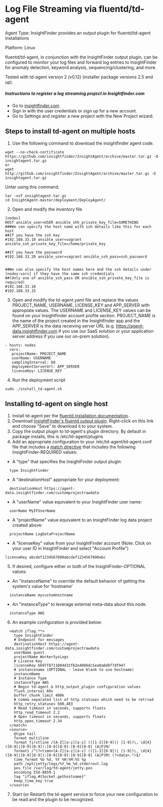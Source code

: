 # Log File Streaming via fluentd/td-agent
Agent Type: InsightFinder provides an output plugin for fluentd/td-agent installations

Platform: Linux

fluentd/td-agent, in conjunction with the InsightFinder output plugin, can be configured to monitor your log files and forward log entries to InsightFinder for anomaly detection, keyword analysis, sequencing/clustering, and more.

Tested with td-agent version 2 (v0.12) (installer package versions 2.5 and up).

##### Instructions to register a log streaming project in Insightfinder.com
- Go to [insightfinder.com](https://insightfinder.com/)
- Sign in with the user credentials or sign up for a new account.
- Go to Settings and register a new project with the New Project wizard.
## Steps to install td-agent on multiple hosts

1) Use the following command to download the insightfinder agent code.
```
wget --no-check-certificate https://github.com/insightfinder/InsightAgent/archive/master.tar.gz -O insightagent.tar.gz
or
wget http://github.com/insightfinder/InsightAgent/archive/master.tar.gz -O insightagent.tar.gz
```
Untar using this command.
```
tar -xvf insightagent.tar.gz
cd InsightAgent-master/deployment/DeployAgent/
```

2) Open and modify the inventory file

```
[nodes]
HOST ansible_user=USER ansible_shh_private_key_file=SOMETHING
###We can specify the host name with ssh details like this for each host
##If you have the ssh key
#192.168.33.10 ansible_user=vagrant ansible_ssh_private_key_file=/home/private_key

##If you have the password
#192.168.33.20 ansible_user=vagrant ansible_ssh_pass=ssh_password


##We can also specify the host names here and the ssh details under [nodes:vars] if they have the same ssh credentials
##(Only one of ansible_ssh_pass OR ansible_ssh_private_key_file is required)
#192.168.33.10
#192.168.33.15

```

3) Open and modify the td-agent.yaml file and replace the values PROJECT_NAME, USERNAME, LICENSE_KEY and APP_SERVER with appropiate values. The USERNAME and LICENSE_KEY values can be found on your Insightfinder account profile section. PROJECT_NAME is the name of the project created in the Insightfinder app and the APP_SERVER is the data receiving server URL (e.g. https://agent-data.insightfinder.com if you use our SaaS solution or your application server address if you use our on-prem solution). 
 
 ```
 - hosts: nodes
   vars:
    projectName: PROJECT_NAME
    userName: USERNAME
    samplingInterval: 60
    deploymentServerUrl: APP_SERVER
    licenseKey: LICENSE_KEY

  ```

  4) Run the deployment script
  ```
  sudo ./install_td-agent.sh

  ```
## Installing td-agent on single host

1. Install td-agent per the [fluentd installation documentation](http://docs.fluentd.org/v0.12/categories/installation).
2. Download [InsightFinder's fluentd output plugin](https://raw.githubusercontent.com/insightfinder/InsightAgent/master/td-agent/out_InsightFinder.rb).  Right-click on this link and choose "Save" to download it to your system.
3. Copy the output plugin to td-agent's plugin directory.  By default in package installs, this is /etc/td-agent/plugins
4. Add an appropriate configuration to your /etc/td-agent/td-agent.conf file that includes a [match directive](http://docs.fluentd.org/v0.12/articles/config-file#2-ldquomatchrdquo-tell-fluentd-what-to-do) that includes the following InsightFinder-REQUIRED values:
- A "type" that specifies the InsightFinder output plugin:
~~~~
  type InsightFinder
~~~~
- A "destinationHost" appropriate for your deployment:
~~~~
  destinationHost https://agent-data.insightfinder.com/customprojectrawdata
~~~~
- A "userName" value equivalent to your InsightFinder user name:
~~~~
  userName MyIFUserName
~~~~
- A "projectName" value equivalent to an InsightFinder log data project created above:
~~~~
  projectName LogDataProjectName
~~~~
- A "licenseKey" value from your InsightFinder account (Note: Click on your user ID in InsightFinder and select "Account Profile")
~~~~
licenseKey abcdef1234567890abcdef1234567890abc
~~~~
5. If desired, configure either or both of the InsightFinder-OPTIONAL values:
- An "instanceName" to override the default behavior of getting the system's value for 'hostname'
~~~~
  instanceName mycustomhostname
~~~~
- An "instanceType" to leverage external meta-data about this node. 
~~~~
  instanceType AWS
~~~~
6. An example configuration is provided below:
~~~~
  <match iflog.**>
    type InsightFinder
    # Endpoint for messages
    destinationHost https://agent-data.insightfinder.com/customprojectrawdata
    userName guest
    projectName WorkerSysLogs
    # License Key
    licenseKey b697f8711004d32fb2e4086dc5ea0a6d8f7df947
    # instancename (OPTIONAL - leave blank to use hostname)
    instanceName
    # Instance Type
    instanceType AWS    
    # Begin td-agent & http_output_plugin configuration values
    flush_interval 60s
    buffer_chunk_limit 400k
    # Comma separated list of http statuses which need to be retried
    http_retry_statuses 500,403
    # Read timeout in seconds, supports floats
    http_read_timeout 2.2
    # Open timeout in seconds, supports floats
    http_open_timeout 2.34
  </match>
  <source>
    @type tail
    format multiline
    format_firstline /[A-Z][a-z][a-z] (([1-3][0-9])| [1-9])\, \d{4} ([0-9]|[0-9][0-9]):[0-9][0-9]:[0-9][0-9] (A|P)M/
    format1 /^(?<time>[A-Z][a-z][a-z] (([1-3][0-9])| [1-9])\, \d{4} ([0-9]|[0-9][0-9]):[0-9][0-9]:[0-9][0-9] (A|P)M) (?<data>.*)$/
    time_format %b %d, %Y %H:%M:%S %p
    path /opt/jetty/logs/%Y_%m_%d.stderrout.log
    pos_file /var/log/td-agent/jetty.pos
    encoding ISO-8859-1
    tag "iflog.#{Socket.gethostname}"
    keep_time_key true
  </source>
~~~~
7.  Start (or Restart) the td-agent service to force your new configuration to be read and the plugin to be recognized.
